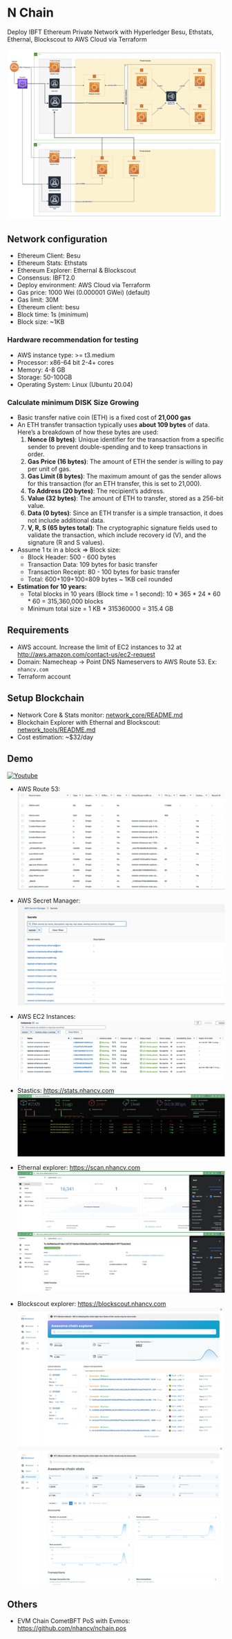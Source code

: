 # N Chain

Deploy IBFT Ethereum Private Network with Hyperledger Besu, Ethstats, Ethernal, Blockscout to AWS Cloud via Terraform

![route53](./arch/aws_arch.png)

## Network configuration
- Ethereum Client: Besu
- Ethereum Stats: Ethstats
- Ethereum Explorer: Ethernal & Blockscout
- Consensus: IBFT2.0
- Deploy environment: AWS Cloud via Terraform
- Gas price: 1000 Wei (0.000001 GWei) (default)
- Gas limit: 30M
- Ethereum client: besu
- Block time: 1s (minimum)
- Block size: ~1KB

### Hardware recommendation for testing
- AWS instance type: >= t3.medium
- Processor: x86-64 bit 2-4+ cores
- Memory: 4-8 GB
- Storage:  50-100GB
- Operating System: Linux (Ubuntu 20.04)

### Calculate minimum DISK Size Growing
- Basic transfer native coin (ETH) is a fixed cost of **21,000 gas**
- An ETH transfer transaction typically uses **about 109 bytes** of data. Here’s a breakdown of how these bytes are used:
  1. **Nonce (8 bytes)**: Unique identifier for the transaction from a specific sender to prevent double-spending and to keep transactions in order.
  2. **Gas Price (16 bytes)**: The amount of ETH the sender is willing to pay per unit of gas.
  3. **Gas Limit (8 bytes)**: The maximum amount of gas the sender allows for this transaction (for an ETH transfer, this is set to 21,000).
  4. **To Address (20 bytes)**: The recipient’s address.
  5. **Value (32 bytes)**: The amount of ETH to transfer, stored as a 256-bit value.
  6. **Data (0 bytes)**: Since an ETH transfer is a simple transaction, it does not include additional data.
  7. **V, R, S (65 bytes total)**: The cryptographic signature fields used to validate the transaction, which include recovery id (V), and the signature (R and S values).
- Assume 1 tx in a block ⇒ Block size:
  - Block Header: 500 - 600 bytes
  - Transaction Data: 109 bytes for basic transfer
  - Transaction Receipt: 80 - 100 bytes for basic transfer
  - Total: 600+109+100=809 bytes ~ 1KB ceil rounded
- **Estimation for 10 years:**
  - Total blocks in 10 years (Block time = 1 second): 10 * 365 * 24 * 60 * 60 = 315,360,000 blocks
  - Minimum total size = 1 KB * 315360000 = 315.4 GB

## Requirements

- AWS account. Increase the limit of EC2 instances to 32 at http://aws.amazon.com/contact-us/ec2-request
- Domain: Namecheap -> Point DNS Nameservers to AWS Route 53. Ex: `nhancv.com`
- Terraform account

## Setup Blockchain 

- Network Core & Stats monitor: [network_core/README.md](./network_core/README.md)
- Blockchain Explorer with Ethernal and Blockscout: [network_tools/README.md](./network_tools/README.md)
- Cost estimation: ~$32/day 

## Demo

[![Youtube](https://img.youtube.com/vi/adxGUVbPabU/0.jpg)](https://www.youtube.com/watch?v=adxGUVbPabU)

- AWS Route 53:
  ![route53](./arch/demo/aws_route53.png)

- AWS Secret Manager:
  ![route53](./arch/demo/aws_secret.png)

- AWS EC2 Instances:
  ![route53](./arch/demo/aws_instances.png)

- Stastics: https://stats.nhancv.com
  ![stats](./arch/demo/stats.png)

- Ethernal explorer: https://scan.nhancv.com
  ![explorer](./arch/demo/scan_overview.png)
  ![explorer](./arch/demo/scan_tx.png)

- Blockscout explorer: https://blockscout.nhancv.com
  ![blockscout](./arch/demo/blockscout.png)
  ![blockscout](./arch/demo/blockscout_stats.png)


## Others

- EVM Chain CometBFT PoS with Evmos: https://github.com/nhancv/nchain.pos